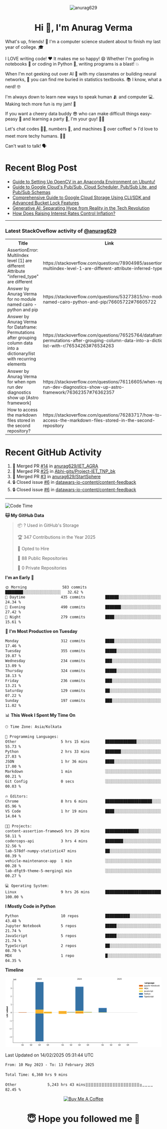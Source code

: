 

<p align="center"> <img src="https://komarev.com/ghpvc/?username=anurag629&label=Profile%20views&color=0e75b6&style=flat" alt="anurag629" /> </p>

<h1 align="center">Hi 👋, I'm Anurag Verma</h1>

What's up, friends! 👋 I'm a computer science student about to finish my last year of college. 🎓

I LOVE writing code! ❤️ It makes me so happy! 😄 Whether I'm goofing in notebooks 📓 or coding in Python 🐍, writing programs is a blast! 💥

When I'm not geeking out over AI 🤖 with my classmates or building neural networks, 🧠 you can find me buried in statistics textbooks. 📚 I know, what a nerd! 🤓

I'm always down to learn new ways to speak human 🫂 and computer 💻. Making tech more fun is my jam! 🍇

If you want a cheery data buddy 😎 who can make difficult things easy-peasy 🥝 and learning a party 🎉, I'm your guy! 🙋‍♂️

Let's chat codes 👨‍💻, numbers 🧮, and machines 🤖 over coffee! ☕ I'd love to meet more techy humans. 💁‍♂️

Can't wait to talk! 🗣️

# Recent Blog Post

<!-- BLOG-POST-LIST:START -->
- [Guide to Setting Up OpenCV in an Anaconda Environment on Ubuntu!](https://codercops.tech/blog/computer-vision-bootcamp/Guide-to-Setting-Up-OpenCV-in-an-Anaconda-Environment-on-Ubuntu!)
- [Guide to Google Cloud&#39;s Pub/Sub, Cloud Scheduler, Pub/Sub Lite, and Pub/Sub Schemas](https://codercops.tech/blog/google-cloud/Google-Clouds-Pub-Sub-Cloud-Scheduler-Pub-Sub-Lite-and-Pub-Sub-Schemas)
- [Comprehensive Guide to Google Cloud Storage Using CLI/SDK and Advanced Bucket Lock Features](https://codercops.tech/blog/google-cloud/Google-Cloud-Storage-Using-CLI-SDK-and-Advanced-Bucket-Lock-Features)
- [Generative AI: Separating Hype from Reality in the Tech Revolution](https://codercops.tech/blog/tech-latest-updates/generative-ai-seperating-hype-from-reality-in-the-tech-revolution)
- [How Does Raising Interest Rates Control Inflation?](https://codercops.tech/blog/startup-unicorn/how-does-raising-interest-rates-control-inflation)
<!-- BLOG-POST-LIST:END -->

---

### Latest StackOveflow activity of [@anurag629](https://github.com/anurag629)
<table>
  <tr><th>Title</th><th>Link</th></tr>
  <!-- STACKOVERFLOW:START --><tr><td>AssertionError: MultiIndex level [1] are different Attribute &quot;inferred_type&quot; are different</td><td>https://stackoverflow.com/questions/78904985/assertionerror-multiindex-level-1-are-different-attribute-inferred-type-are</td></tr><tr><td>Answer by Anurag Verma for no module named cairo - python and pip</td><td>https://stackoverflow.com/questions/53273815/no-module-named-cairo-python-and-pip/76605722#76605722</td></tr><tr><td>Answer by Anurag Verma for Dataframe: Permutations after grouping column data into a dictionary/list with recurring elements</td><td>https://stackoverflow.com/questions/76525764/dataframe-permutations-after-grouping-column-data-into-a-dictionary-list-with-r/76534263#76534263</td></tr><tr><td>Answer by Anurag Verma for when npm run dev diagnostics show up [Astro framework]</td><td>https://stackoverflow.com/questions/76116605/when-npm-run-dev-diagnostics-show-up-astro-framework/76362357#76362357</td></tr><tr><td>How to access the markdown files stored in the second repository?</td><td>https://stackoverflow.com/questions/76283717/how-to-access-the-markdown-files-stored-in-the-second-repository</td></tr><!-- STACKOVERFLOW:END -->
</table>

# Recent GitHub Activity
<!--START_SECTION:activity-->
1. 🎉 Merged PR [#14](https://github.com/anurag629/IET_AGRA/pull/14) in [anurag629/IET_AGRA](https://github.com/anurag629/IET_AGRA)
2. 🎉 Merged PR [#25](https://github.com/Abhi-gits/Project-IET_TNP_bk/pull/25) in [Abhi-gits/Project-IET_TNP_bk](https://github.com/Abhi-gits/Project-IET_TNP_bk)
3. 🎉 Merged PR [#3](https://github.com/anurag629/StartSphere/pull/3) in [anurag629/StartSphere](https://github.com/anurag629/StartSphere)
4. 🔒 Closed issue [#6](https://github.com/datawars-io-content/content-feedback/issues/6) in [datawars-io-content/content-feedback](https://github.com/datawars-io-content/content-feedback)
5. 🔒 Closed issue [#6](https://github.com/datawars-io-content/content-feedback/issues/6) in [datawars-io-content/content-feedback](https://github.com/datawars-io-content/content-feedback)
<!--END_SECTION:activity-->

---

<!--START_SECTION:waka-->
![Code Time](http://img.shields.io/badge/Code%20Time-6%2C354%20hrs%2055%20mins-blue)

**🐱 My GitHub Data** 

> 📦 ? Used in GitHub's Storage 
 > 
> 🏆 347 Contributions in the Year 2025
 > 
> 💼 Opted to Hire
 > 
> 📜 88 Public Repositories 
 > 
> 🔑 0 Private Repositories 
 > 
**I'm an Early 🐤** 

```text
🌞 Morning                583 commits         ████████░░░░░░░░░░░░░░░░░   32.62 % 
🌆 Daytime                435 commits         ██████░░░░░░░░░░░░░░░░░░░   24.34 % 
🌃 Evening                490 commits         ███████░░░░░░░░░░░░░░░░░░   27.42 % 
🌙 Night                  279 commits         ████░░░░░░░░░░░░░░░░░░░░░   15.61 % 
```
📅 **I'm Most Productive on Tuesday** 

```text
Monday                   312 commits         ████░░░░░░░░░░░░░░░░░░░░░   17.46 % 
Tuesday                  355 commits         █████░░░░░░░░░░░░░░░░░░░░   19.87 % 
Wednesday                234 commits         ███░░░░░░░░░░░░░░░░░░░░░░   13.09 % 
Thursday                 324 commits         █████░░░░░░░░░░░░░░░░░░░░   18.13 % 
Friday                   236 commits         ███░░░░░░░░░░░░░░░░░░░░░░   13.21 % 
Saturday                 129 commits         ██░░░░░░░░░░░░░░░░░░░░░░░   07.22 % 
Sunday                   197 commits         ███░░░░░░░░░░░░░░░░░░░░░░   11.02 % 
```


📊 **This Week I Spent My Time On** 

```text
🕑︎ Time Zone: Asia/Kolkata

💬 Programming Languages: 
Other                    5 hrs 15 mins       ██████████████░░░░░░░░░░░   55.73 % 
Python                   2 hrs 33 mins       ███████░░░░░░░░░░░░░░░░░░   27.03 % 
JSON                     1 hr 36 mins        ████░░░░░░░░░░░░░░░░░░░░░   17.00 % 
Markdown                 1 min               ░░░░░░░░░░░░░░░░░░░░░░░░░   00.21 % 
Git Config               0 secs              ░░░░░░░░░░░░░░░░░░░░░░░░░   00.03 % 

🔥 Editors: 
Chrome                   8 hrs 6 mins        █████████████████████░░░░   85.96 % 
VS Code                  1 hr 19 mins        ████░░░░░░░░░░░░░░░░░░░░░   14.04 % 

🐱‍💻 Projects: 
content-assertion-framewo5 hrs 29 mins       ███████████████░░░░░░░░░░   58.11 % 
codercops-api            3 hrs 4 mins        ████████░░░░░░░░░░░░░░░░░   32.56 % 
lab-578df-numpy-statistic47 mins             ██░░░░░░░░░░░░░░░░░░░░░░░   08.39 % 
vehicle-maintenance-app  1 min               ░░░░░░░░░░░░░░░░░░░░░░░░░   00.28 % 
lab-dfgt9-theme-5-merging1 min               ░░░░░░░░░░░░░░░░░░░░░░░░░   00.27 % 

💻 Operating System: 
Linux                    9 hrs 26 mins       █████████████████████████   100.00 % 
```

**I Mostly Code in Python** 

```text
Python                   10 repos            ███████████░░░░░░░░░░░░░░   43.48 % 
Jupyter Notebook         5 repos             █████░░░░░░░░░░░░░░░░░░░░   21.74 % 
JavaScript               5 repos             █████░░░░░░░░░░░░░░░░░░░░   21.74 % 
TypeScript               2 repos             ██░░░░░░░░░░░░░░░░░░░░░░░   08.70 % 
MDX                      1 repo              █░░░░░░░░░░░░░░░░░░░░░░░░   04.35 % 
```



**Timeline**

![Lines of Code chart](https://raw.githubusercontent.com/anurag629/anurag629/main/assets/bar_graph.png)


 Last Updated on 14/02/2025 05:31:44 UTC
<!--END_SECTION:waka-->

<!--START_SECTION:waka-simple-->

```text
From: 10 May 2023 - To: 13 February 2025

Total Time: 6,360 hrs 9 mins

Other              5,243 hrs 43 mins⣿⣿⣿⣿⣿⣿⣿⣿⣿⣿⣿⣿⣿⣿⣿⣿⣿⣿⣿⣿⣶⣀⣀⣀⣀   82.45 %
```

<!--END_SECTION:waka-simple-->

<p align="center"> 
<a href="https://www.buymeacoffee.com/anurag629" target="_blank"><img src="https://cdn.buymeacoffee.com/buttons/default-orange.png" alt="Buy Me A Coffee" height="60" width="250"></a>
</p>


<h1 align="center"> 😇 Hope you followed me 🥰  </h1>
